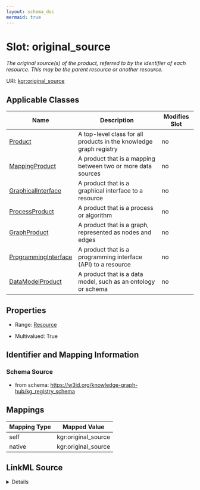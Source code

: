 ```yaml
---
layout: schema_doc
mermaid: true
---
```




# Slot: original_source


_The original source(s) of the product, referred to  by the identifier of each resource. This may be the parent resource or another resource._





URI: [kgr:original_source](https://w3id.org/bridge2ai/data-sheets-schema/original_source)



<!-- no inheritance hierarchy -->





## Applicable Classes

| Name | Description | Modifies Slot |
| --- | --- | --- |
| [Product](Product.html) | A top-level class for all products in the knowledge graph registry |  no  |
| [MappingProduct](MappingProduct.html) | A product that is a mapping between two or more data sources |  no  |
| [GraphicalInterface](GraphicalInterface.html) | A product that is a graphical interface to a resource |  no  |
| [ProcessProduct](ProcessProduct.html) | A product that is a process or algorithm |  no  |
| [GraphProduct](GraphProduct.html) | A product that is a graph, represented as nodes and edges |  no  |
| [ProgrammingInterface](ProgrammingInterface.html) | A product that is a programming interface (API) to a resource |  no  |
| [DataModelProduct](DataModelProduct.html) | A product that is a data model, such as an ontology or schema |  no  |







## Properties

* Range: [Resource](Resource.html)

* Multivalued: True





## Identifier and Mapping Information







### Schema Source


* from schema: https://w3id.org/knowledge-graph-hub/kg_registry_schema




## Mappings

| Mapping Type | Mapped Value |
| ---  | ---  |
| self | kgr:original_source |
| native | kgr:original_source |




## LinkML Source

<details>
```yaml
name: original_source
description: The original source(s) of the product, referred to  by the identifier
  of each resource. This may be the parent resource or another resource.
from_schema: https://w3id.org/knowledge-graph-hub/kg_registry_schema
rank: 1000
alias: original_source
owner: Product
domain_of:
- Product
range: Resource
multivalued: true

```
</details>
